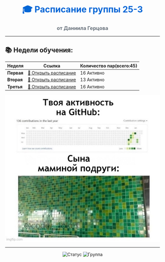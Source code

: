 <div align="center">

# <span style="color: #0366d6">🎓 Расписание группы 25-3</span>
### <span style="color: #6a737d">от Даниила Герцова</span>

</div>

---

## 📚 Недели обучения:

| Неделя | Ссылка | Количество пар(всего:45)|
|--------|--------|---------|
| **Первая** | [📖 Открыть расписание](./timetable_1w.md) | 16 Активно |
| **Вторая** | [📖 Открыть расписание](./timetable_2w.md) | 13 Активно |
| **Третья** | [📖 Открыть расписание](./timetable_3w.md) | 16 Активно |

![Супер мем про гит хаб](./мемчик.jpg)

---


<div align="center">

<img src="https://img.shields.io/badge/Статус-ХочуБалл-brightgreen" alt="Статус">
<img src="https://img.shields.io/badge/Группа-25--3-blue" alt="Группа">


</div>
